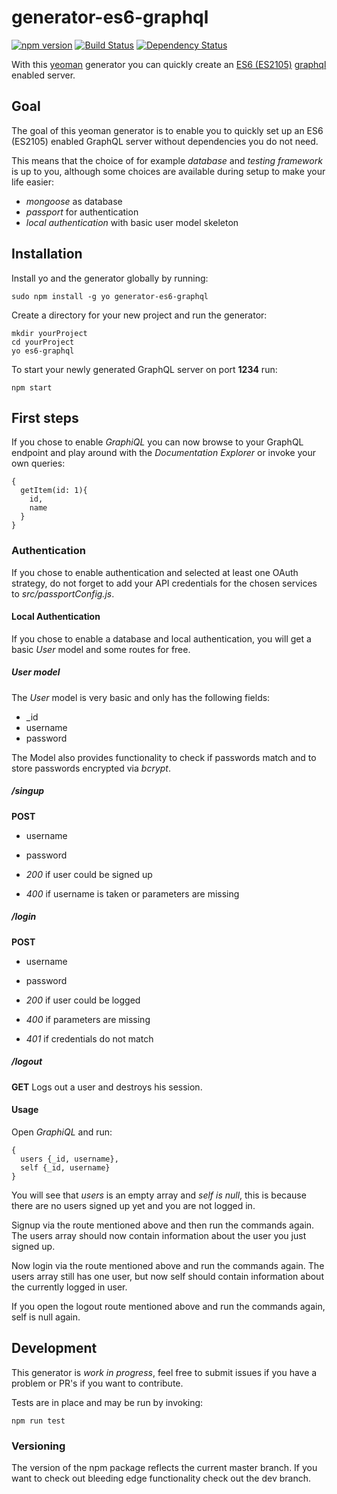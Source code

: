 # generator-es6-graphql
[![npm version](https://badge.fury.io/js/generator-es6-graphql.svg)](https://badge.fury.io/js/generator-es6-graphql) [![Build Status](https://secure.travis-ci.org/stylesuxx/generator-es6-graphql.png?branch=master)](https://travis-ci.org/stylesuxx/generator-es6-graphql) [![Dependency Status](https://david-dm.org/stylesuxx/generator-es6-graphql.svg)](https://david-dm.org/stylesuxx/generator-es6-graphql)

With this [yeoman](http://yeoman.io/) generator you can quickly create an [ES6 (ES2105)](http://es6-features.org/) [graphql](https://facebook.github.io/graphql/) enabled server.

## Goal
The goal of this yeoman generator is to enable you to quickly set up an ES6 (ES2105) enabled GraphQL server without dependencies you do not need.

This means that the choice of for example *database* and *testing framework* is up to you, although some choices are available during setup to make your life easier:
* *mongoose* as database
* *passport* for authentication
* *local authentication* with basic user model skeleton

## Installation
Install yo and the generator globally by running:

    sudo npm install -g yo generator-es6-graphql

Create a directory for your new project and run the generator:

    mkdir yourProject
    cd yourProject
    yo es6-graphql

To start your newly generated GraphQL server on port **1234** run:

    npm start

## First steps
If you chose to enable *GraphiQL* you can now browse to your GraphQL endpoint and play around with the *Documentation Explorer* or invoke your own queries:

```
{
  getItem(id: 1){
    id,
    name
  }
}
```

### Authentication
If you chose to enable authentication and selected at least one OAuth strategy, do not forget to add your API credentials for the chosen services to *src/passportConfig.js*.

#### Local Authentication
If you chose to enable a database and local authentication, you will get a basic *User* model and some routes for free.

##### User model
The *User* model is very basic and only has the following fields:
* \_id
* username
* password

The Model also provides functionality to check if passwords match and to store passwords encrypted via *bcrypt*.

##### /singup
**POST**
* username
* password

* *200* if user could be signed up
* *400* if username is taken or parameters are missing

##### /login
**POST**
* username
* password

* *200* if user could be logged
* *400* if parameters are missing
* *401* if credentials do not match

##### /logout
**GET**
Logs out a user and destroys his session.

#### Usage
Open *GraphiQL* and run:
```
{
  users {_id, username},
  self {_id, username}
}
```

You will see that *users* is an empty array and *self is null*, this is because there are no users signed up yet and you are not logged in.

Signup via the route mentioned above and then run the commands again. The users array should now contain information about the user you just signed up.

Now login via the route mentioned above and run the commands again. The users array still has one user, but now self should contain information about the currently logged in user.

If you open the logout route mentioned above and run the commands again, self is null again.

## Development
This generator is *work in progress*, feel free to submit issues if you have a problem or PR's if you want to contribute.

Tests are in place and may be run by invoking:

    npm run test

### Versioning
The version of the npm package reflects the current master branch. If you want to check out bleeding edge functionality check out the dev branch.
